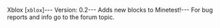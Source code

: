 ﻿Xblox [`xblox`]--- 
Version: 0.2--- Adds new blocks to Minetest!--- For bug reports and info go to the forum topic.
